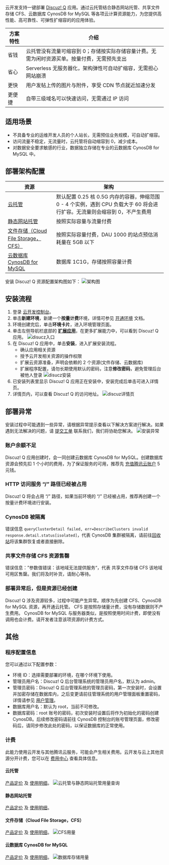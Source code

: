 云开发支持一键部署 [Discuz! Q](https://discuz.com/) 应用。通过云托管结合静态网站托管、共享文件存储 CFS、云数据库 CynosDB for MySQL 等各项云计算资源能力，为您提供高性能、高可靠性、可弹性扩缩容的的应用体验。

| 方案特性 | 介绍                                                                                         |
| -------- | -------------------------------------------------------------------------------------------- |
| 省钱     | 云托管没有流量可缩容到 0；存储按实际存储容量计费。无需为闲时资源买单。按量付费，无需预先支出 |
| 省心     | Serverless 无服务器化，架构弹性可自动扩缩容，无需担心网站崩溃                                |
| 更快     | 用户发帖上传的图片与附件，享受 CDN 节点就近加速分发                                          |
| 更便捷   | 自带三级域名可以快速访问，无需通过 IP 访问                                                   |

## 适用场景

- 不具备专业的运维开发人员的个人站长，无需预估业务规模，可自动扩缩容。
- 访问流量不稳定，无流量时，云托管将自动缩容到 0，减少成本。
- 对数据安全要求敏感的行业，数据独立存储在专业的云数据库 CynosDB for MySQL 中。

## 部署架构配置

| 资源                                                                                      | 架构                                                                                                                       |
| ----------------------------------------------------------------------------------------- | -------------------------------------------------------------------------------------------------------------------------- |
| [云托管](https://cloud.tencent.com/document/product/1243)                                 | 默认配置 0.25 核 0.5G 内存的容器，伸缩范围 0 - 4 个实例，遇到 CPU 负载大于 60 将会进行扩容。无流量则会缩容到 0，不产生费用 |
| [静态网站托管](https://cloud.tencent.com/document/product/1210)                           | 按照实际容量与流量付费                                                                                                     |
| [文件存储（Cloud File Storage，CFS）](https://cloud.tencent.com/document/product/582) | 按照实际容量付费，DAU 1000 的站点预估消耗量在 5GB 以下                                                                     |
| [云数据库 CynosDB for MySQL](https://cloud.tencent.com/document/product/1003)             | 数据库 1C1G，存储按照容量计费                                                                                              |

安装 Discuz! Q 资源配置架构图如下：
![架构图](https://main.qcloudimg.com/raw/441da6affa73b708ebafa0b7eb26efdd.png)

## 安装流程

1. 登录 [云开发控制台](https://console.cloud.tencent.com/tcb/env/index)。
2. 单击**新建环境**，新建一个**按量计费**环境，详情可参见 [开通环境](https://cloud.tencent.com/document/product/876/41391) 文档。
3. 环境创建完后，单击**环境卡片**，进入环境管理页面。
4. 单击左侧导航栏底部的 **[扩展应用](https://console.cloud.tencent.com/tcb/extensions/index)**，在更多扩展能力中，可以看到 Discuz! Q 应用。
   ![disucz入口](https://main.qcloudimg.com/raw/69482ddda7cc18bf2fbc15d559417578.png)
5. 在 Discuz! Q 应用中，单击**安装**，进入扩展安装流程。
   - 确认应用相关资源
   - 授予云开发相关资源的操作权限
   - 扩展云资源准备，声明会依赖的 2 个资源(文件存储、云数据库)
   - 扩展程序配置，请勿长期使用默认的密码，注意**修改密码**，避免管理后台被他人登录
     ![disucz安装](https://main.qcloudimg.com/raw/81bb3905d3972d4f298b9c1fbc551944.png)
6. 已安装列表里显示 Discuz! Q 应用正在安装中，安装完成后单击可进入详情页。
7. 详情页内，可以查看 Discuz! Q 的访问地址。
   ![discuz详情页](https://main.qcloudimg.com/raw/009a5504f4f2f439f53ee5ae2478be1c.png)

## 部署异常

安装过程中可能遇到一些异常，请根据异常提示查看以下解决方案进行解决。如果遇到无法解决的问题，请 [提交工单](https://console.cloud.tencent.com/workorder/category) 联系我们，我们将协助您解决。
![安装异常](https://main.qcloudimg.com/raw/1e8022496f7c221a6f84fa02ddd5859e.png)

### 账户余额不足

Discuz! Q 应用创建时，会一同创建云数据库 CynosDB for MySQL。创建数据库资源会预先扣 1 个小时的费用，为了保证服务的可用，推荐先 [充值腾讯云账户](https://console.cloud.tencent.com/expense/recharge) 5 元钱。

### HTTP 访问服务 “/” 路径已经被占用

Discuz! Q 将会占用 “/” 路径，如果当前环境的 “/” 已经被占用，推荐再创建一个按量计费环境进行安装。

### CynosDB 被隔离

错误信息 `queryClusterDetail failed, err=DescribeClusters invalid response.detail.status[isolated]`，代表 CynosDB 集群被隔离，请前往[回收站](https://console.cloud.tencent.com/cynosdb/recycle)将该集群恢复或者直接删除。

### 共享文件存储 CFS 资源售罄

错误信息：”参数值错误：该地域无法提供服务“，代表 共享文件存储 CFS 该地域可用区售罄。我们将及时补货，请耐心等待。

### 部署异常后，但是资源已经创建

Discuz! Q 涉及资源较多，过程中可能产生异常。顺序为先创建 CFS、CynosDB for MySQL 资源，再开通云托管。
CFS 是按照存储量计费，没有存储数据则不产生费用。
CynosDB for MySQL 与服务器类似，是按照使用时间计费，即使没有调用也会计费。请开发者注意该项资源的计费方式。

## 其他

### 程序配置信息

您可以通过以下配置参数：

- 环境 ID：选择需要部署的环境，在哪个环境下使用。
- 管理员用户名：Discuz! Q 后台管理系统的管理员用户名，默认为 admin。
- 管理员密码：Discuz! Q 后台管理系统的管理员密码，第一次安装时，会设置并加密存储在数据库内，之后变更请前往管理系统的用户管理面板重置密码，详情请参见 [用户管理](https://discuz.com/manual-admin/3.html#_3-1-%E7%94%A8%E6%88%B7%E7%AE%A1%E7%90%86)。
- 数据库用户名：默认为 root，当前不可修改。
- 数据库密码：root 账号的密码，初次安装时设置后将作为初始化的密码创建 CynosDB。后续修改密码请前往 CynosDB 控制台的账号管理页面，修改密码后，请同步修改此处的密码，以保证数据库的正常使用。

### 计费

此能力使用云开发与其他腾讯云服务，可能会产生相关费用。云开发与云上其他资源分开计费，您可以在 [费用中心](https://console.cloud.tencent.com/expense/overview) 查看具体信息。

#### 云托管
[产品定价](https://cloud.tencent.com/document/product/1243/47823) 及 [使用明细](https://console.cloud.tencent.com/tcb)。
![云托管与静态网站托管用量查询](https://main.qcloudimg.com/raw/3135c5ef7c19be7a86156f10dc0a8749.png)

#### 静态网站托管
[产品定价](https://cloud.tencent.com/document/product/1210/42854) 及 [使用明细](https://console.cloud.tencent.com/tcb)。


#### 文件存储（Cloud File Storage，CFS）
[产品定价](https://cloud.tencent.com/document/product/582/47378) 及 [使用明细](https://console.cloud.tencent.com/cfs/overview)。
 ![CFS用量](https://main.qcloudimg.com/raw/4022e36a8b69a450e5c36c78353c1b82.png)

#### 云数据库 CynosDB for MySQL
[产品定价](https://cloud.tencent.com/document/product/1003/30493) 及 [使用明细](https://console.cloud.tencent.com/cynosdb)。
 ![数据库存储用量](https://main.qcloudimg.com/raw/d486a7bb304ea1bff2738e213ce4c9e2.png)
